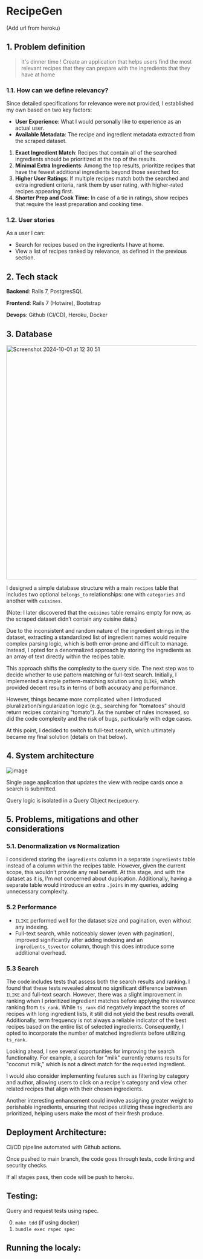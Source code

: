 # RecipeGen

(Add url from heroku)

## 1. Problem definition

> It's dinner time ! Create an application that helps users find the most relevant recipes that they can prepare with the ingredients that they have at home

### 1.1. How can we define relevancy?

Since detailed specifications for relevance were not provided, I established my own based on two key factors:

- **User Experience**: What I would personally like to experience as an actual user.
- **Available Metadata**: The recipe and ingredient metadata extracted from the scraped dataset.

1. **Exact Ingredient Match**: Recipes that contain all of the searched ingredients should be prioritized at the top of the results.
2. **Minimal Extra Ingredients**: Among the top results, prioritize recipes that have the fewest additional ingredients beyond those searched for.
3. **Higher User Ratings**: If multiple recipes match both the searched and extra ingredient criteria, rank them by user rating, with higher-rated recipes appearing first.
4. **Shorter Prep and Cook Time**: In case of a tie in ratings, show recipes that require the least preparation and cooking time.

### 1.2. User stories

As a user I can: 

- Search for recipes based on the ingredients I have at home.
- View a list of recipes ranked by relevance, as defined in the previous section.

## 2. Tech stack

**Backend**: Rails 7, PostgresSQL

**Frontend**: Rails 7 (Hotwire), Bootstrap

**Devops**: Github (CI/CD), Heroku, Docker

## 3. Database

<img width="618" alt="Screenshot 2024-10-01 at 12 30 51" src="https://github.com/user-attachments/assets/cae71a53-a242-4975-89c9-18c15f5ab9ae">

I designed a simple database structure with a main `recipes` table that includes two optional `belongs_to` relationships: one with `categories` and another with `cuisines`.

(Note: I later discovered that the `cuisines` table remains empty for now, as the scraped dataset didn’t contain any cuisine data.)

Due to the inconsistent and random nature of the ingredient strings in the dataset, extracting a standardized list of ingredient names would require complex parsing logic, which is both error-prone and difficult to manage. Instead, I opted for a denormalized approach by storing the ingredients as an array of text directly within the recipes table.

This approach shifts the complexity to the query side. The next step was to decide whether to use pattern matching or full-text search. Initially, I implemented a simple pattern-matching solution using `ILIKE`, which provided decent results in terms of both accuracy and performance.

However, things became more complicated when I introduced pluralization/singularization logic (e.g., searching for "tomatoes" should return recipes containing "tomato"). As the number of rules increased, so did the code complexity and the risk of bugs, particularly with edge cases.

At this point, I decided to switch to full-text search, which ultimately became my final solution (details on that below).

## 4. System architecture

![image](https://github.com/user-attachments/assets/35a47c4f-a800-4de2-988b-f7009a417546)

Single page application that updates the view with recipe cards once a search is submitted. 

Query logic is isolated in a Query Object `RecipeQuery`.

## 5. Problems, mitigations and other considerations

### 5.1. Denormalization vs Normalization

I considered storing the `ingredients` column in a separate `ingredients` table instead of a column within the recipes table. However, given the current scope, this wouldn't provide any real benefit. At this stage, and with the dataset as it is, I'm not concerned about duplication. Additionally, having a separate table would introduce an extra `.joins` in my queries, adding unnecessary complexity.

### 5.2 Performance 

- `ILIKE` performed well for the dataset size and pagination, even without any indexing.
- Full-text search, while noticeably slower (even with pagination), improved significantly after adding indexing and an `ingredients_tsvector` column, though this does introduce some additional overhead.

### 5.3 Search 

The code includes tests that assess both the search results and ranking. I found that these tests revealed almost no significant difference between `ILIKE` and full-text search. However, there was a slight improvement in ranking when I prioritized ingredient matches before applying the relevance ranking from `ts_rank`. While `ts_rank` did negatively impact the scores of recipes with long ingredient lists, it still did not yield the best results overall. Additionally, term frequency is not always a reliable indicator of the best recipes based on the entire list of selected ingredients. Consequently, I opted to incorporate the number of matched ingredients before utilizing `ts_rank`.

Looking ahead, I see several opportunities for improving the search functionality. For example, a search for "milk" currently returns results for "coconut milk," which is not a direct match for the requested ingredient.

I would also consider implementing features such as filtering by category and author, allowing users to click on a recipe's category and view other related recipes that align with their chosen ingredients.

Another interesting enhancement could involve assigning greater weight to perishable ingredients, ensuring that recipes utilizing these ingredients are prioritized, helping users make the most of their fresh produce.

## Deployment Architecture: 

CI/CD pipeline automated with Github actions. 

Once pushed to main branch, the code goes through tests, code linting and security checks. 

If all stages pass, then code will be push to heroku. 

## Testing: 
Query and request tests using rspec. 

0. `make tdd` (if using docker)
1. `bundle exec rspec spec`


## Running the localy:

